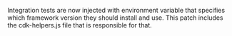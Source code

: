 Integration tests are now injected with environment variable that specifies which framework
version they should install and use. This patch includes the cdk-helpers.js file that is responsible for that.